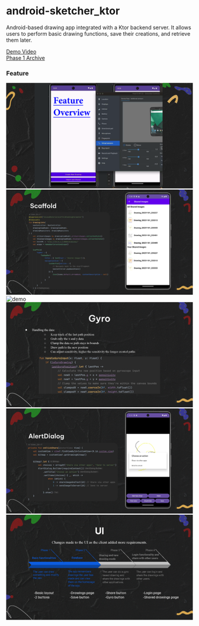 # android-sketcher_ktor
Android-based drawing app integrated with a Ktor backend server. It allows users to perform basic drawing functions, save their creations, and retrieve them later.
<br>

[Demo Video](https://youtu.be/4CvyDtO7bbQ) <br>
[Phase 1 Archive](https://youtube.com/shorts/5b43MEPk6EM)


### Feature
![demo](resource/img/demo_Page_1.png)
![demo](resource/img/demo_Page_2.png)
![demo](resource/img/demo_Page_3.png)
![demo](resource/img/demo_Page_4.png)
![demo](resource/img/demo_Page_5.png)
![demo](resource/img/demo_Page_6.png)

